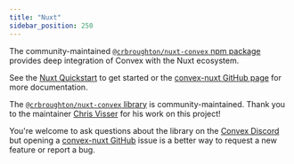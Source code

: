 ```yaml
---
title: "Nuxt"
sidebar_position: 250
---
```


The community-maintained
[`@crbroughton/nuxt-convex` npm package](https://www.npmjs.com/package/@crbroughton/nuxt-convex)
provides deep integration of Convex with the Nuxt ecosystem.

See the [Nuxt Quickstart](/quickstart/nuxt.mdx) to get started or the
[convex-nuxt GitHub page](https://github.com/chris-visser/convex-nuxt)
for more documentation.

<Admonition type="info">

The [`@crbroughton/nuxt-convex` library](https://www.npmjs.com/package/@crbroughton/nuxt-convex)
is community-maintained. Thank you to the maintainer
[Chris Visser](https://github.com/chris-visser) for his work on this project!

You're welcome to ask questions about the library on the
[Convex Discord](https://convex.dev/community) but opening a
[convex-nuxt GitHub](https://github.com/chris-visser/convex-nuxt)
issue is a better way to request a new feature or report a bug.

</Admonition>
